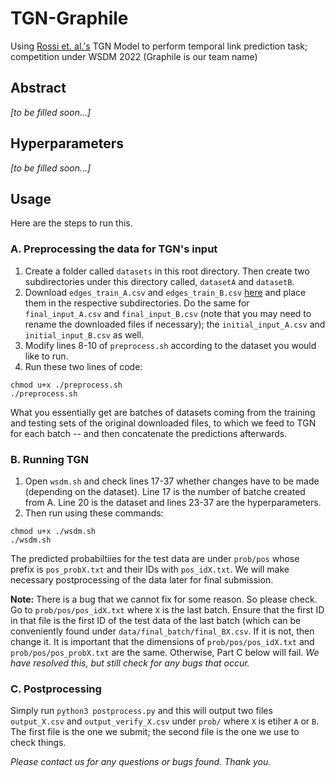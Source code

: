 # TGN-Graphile
Using <a href="https://github.com/twitter-research/tgn">Rossi et. al.'s</a> TGN Model to perform temporal link prediction task; competition under WSDM 2022 (Graphile is our team name)

## Abstract
<i>[to be filled soon...]</i>

## Hyperparameters
<i>[to be filled soon...]</i>

## Usage
Here are the steps to run this.

### A. Preprocessing the data for TGN's input
1) Create a folder called ```datasets``` in this root directory. Then create two subdirectories under this directory called, ```datasetA``` and ```datasetB```.
2) Download ```edges_train_A.csv``` and ```edges_train_B.csv``` <a href="https://www.dgl.ai/WSDM2022-Challenge/">here</a> and place them in the respective subdirectories. Do the same for ```final_input_A.csv``` and ```final_input_B.csv``` (note that you may need to rename the downloaded files if necessary); the ```initial_input_A.csv``` and ```initial_input_B.csv``` as well.
3) Modify lines 8-10 of ```preprocess.sh``` according to the dataset you would like to run.
4) Run these two lines of code:
```
chmod u+x ./preprocess.sh
./preprocess.sh
```
What you essentially get are batches of datasets coming from the training and testing sets of the original downloaded files, to which we feed to TGN for each batch -- and then concatenate the predictions afterwards.

### B. Running TGN
1) Open ```wsdm.sh``` and check lines 17-37 whether changes have to be made (depending on the dataset). Line 17 is the number of batche created from A. Line 20 is the dataset and lines 23-37 are the hyperparameters.
2) Then run using these commands:
```
chmod u+x ./wsdm.sh
./wsdm.sh
```
The predicted probabiltiies for the test data are under ```prob/pos``` whose prefix is ```pos_probX.txt``` and their IDs with ```pos_idX.txt```. We will make necessary postprocessing of the data later for final submission.

<b>Note:</b>
There is a bug that we cannot fix for some reason. So please check. Go to ```prob/pos/pos_idX.txt``` where ```X``` is the last batch. Ensure that the first ID in that file is the first ID of the test data of the last batch (which can be conveniently found under ```data/final_batch/final_BX.csv```. If it is not, then change it. It is important that the dimensions of ```prob/pos/pos_idX.txt``` and ```prob/pos/pos_probX.txt``` are the same. Otherwise, Part C below will fail.
<i>We have resolved this, but still check for any bugs that occur.</i>

### C. Postprocessing
Simply run ```python3 postprocess.py``` and this will output two files ```output_X.csv``` and ```output_verify_X.csv``` under ```prob/``` where ```X``` is etiher ```A``` or ```B```. The first file is the one we submit; the second file is the one we use to check things.

<i>Please contact us for any questions or bugs found. Thank you.</i> 

